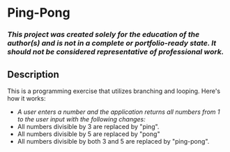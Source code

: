 # Ping-Pong

### _This project was created solely for the education of the author(s) and is not in a complete or portfolio-ready state. It should not be considered representative of professional work._

## Description
This is a programming exercise that utilizes branching and looping. Here's how it works:  

* _A user enters a number and the application returns all numbers from 1 to the user input with the following changes:_
* All numbers divisible by 3 are replaced by "ping".
* All numbers divisible by 5 are replaced by "pong"
* All numbers divisible by both 3 and 5 are replaced by "ping-pong".

